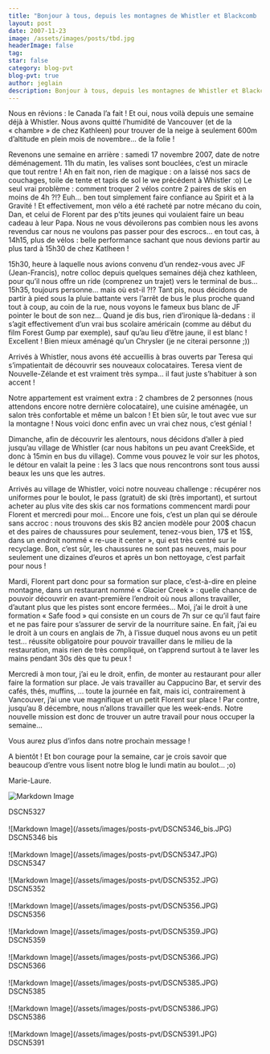 ```yaml
---
title: "Bonjour à tous, depuis les montagnes de Whistler et Blackcomb !"
layout: post
date: 2007-11-23
image: /assets/images/posts/tbd.jpg
headerImage: false
tag:
star: false
category: blog-pvt
blog-pvt: true
author: jeglain
description: Bonjour à tous, depuis les montagnes de Whistler et Blackcomb !
---
```

Nous en rêvions : le Canada l’a fait ! Et oui, nous voilà depuis
une semaine déjà à Whistler. Nous avons quitté l’humidité de
Vancouver (et de la « chambre » de chez Kathleen) pour trouver de la
neige à seulement 600m d’altitude en plein mois de novembre… de la
folie !

Revenons une semaine en arrière : samedi 17 novembre 2007, date de
notre déménagement. 11h du matin, les valises sont bouclées, c’est
un miracle que tout rentre ! Ah en fait non, rien de magique : on a
laissé nos sacs de couchages, toile de tente et tapis de sol le we
précédent à Whistler :o) Le seul vrai problème : comment troquer 2
vélos contre 2 paires de skis en moins de 4h ?!? Euh… ben tout
simplement faire confiance au Spirit et à la Gravité ! Et
effectivement, mon vélo a été racheté par notre mécano du coin,
Dan, et celui de Florent par des p’tits jeunes qui voulaient faire un
beau cadeau à leur Papa. Nous ne vous dévoilerons pas combien nous les
avons revendus car nous ne voulons pas passer pour des escrocs… en
tout cas, à 14h15, plus de vélos : belle performance sachant que nous
devions partir au plus tard à 15h30 de chez Katlheen !

15h30, heure à laquelle nous avions convenu d’un rendez-vous avec JF
(Jean-Francis), notre colloc depuis quelques semaines déjà chez
kathleen, pour qu’il nous offre un ride (comprenez un trajet) vers le
terminal de bus… 15h35, toujours personne… mais où est-il ?!? Tant
pis, nous décidons de partir à pied sous la pluie battante vers
l’arrêt de bus le plus proche quand tout à coup, au coin de la rue,
nous voyons le fameux bus blanc de JF pointer le bout de son nez…
Quand je dis bus, rien d’ironique là-dedans : il s’agit
effectivement d’un vrai bus scolaire américain (comme au début du
film Forest Gump par exemple), sauf qu’au lieu d’être jaune, il est
blanc ! Excellent ! Bien mieux aménagé qu’un Chrysler (je ne
citerai personne ;))

Arrivés à Whistler, nous avons été accueillis à bras ouverts par
Teresa qui s’impatientait de découvrir ses nouveaux colocataires.
Teresa vient de Nouvelle-Zélande et est vraiment très sympa… il faut
juste s’habituer à son accent !

Notre appartement est vraiment extra : 2 chambres de 2 personnes (nous
attendons encore notre dernière colocataire), une cuisine aménagée,
un salon très confortable et même un balcon ! Et bien sûr, le tout
avec vue sur la montagne ! Nous voici donc enfin avec un vrai chez
nous, c’est génial !

Dimanche, afin de découvrir les alentours, nous décidons d’aller à
pied jusqu’au village de Whistler (car nous habitons un peu avant
CreekSide, et donc à 15min en bus du village). Comme vous pouvez le
voir sur les photos, le détour en valait la peine : les 3 lacs que
nous rencontrons sont tous aussi beaux les uns que les autres.

Arrivés au village de Whistler, voici notre nouveau challenge :
récupérer nos uniformes pour le boulot, le pass (gratuit) de ski
(très important), et surtout acheter au plus vite des skis car nos
formations commencent mardi pour Florent et mercredi pour moi… Encore
une fois, c’est un plan qui se déroule sans accroc : nous trouvons
des skis B2 ancien modèle pour 200$ chacun et des paires de chaussures
pour seulement, tenez-vous bien, 17$ et 15$, dans un endroit nommé
« re-use it center », qui est très centré sur le recyclage. Bon,
c’est sûr, les chaussures ne sont pas neuves, mais pour seulement une
dizaines d’euros et après un bon nettoyage, c’est parfait pour
nous !

Mardi, Florent part donc pour sa formation sur place, c’est-à-dire en
pleine montagne, dans un restaurant nommé « Glacier Creek » :
quelle chance de pouvoir découvrir en avant-première l’endroit où
nous allons travailler, d’autant plus que les pistes sont encore
fermées… Moi, j’ai le droit à une formation « Safe food » qui
consiste en un cours de 7h sur ce qu’il faut faire et ne pas faire
pour s’assurer de servir de la nourriture saine. En fait, j’ai eu le
droit à un cours en anglais de 7h, à l’issue duquel nous avons eu un
petit test… réussite obligatoire pour pouvoir travailler dans le
milieu de la restauration, mais rien de très compliqué, on t’apprend
surtout à te laver les mains pendant 30s dès que tu peux !

Mercredi à mon tour, j’ai eu le droit, enfin, de monter au restaurant
pour aller faire la formation sur place. Je vais travailler au Cappucino
Bar, et servir des cafés, thés, muffins, … toute la journée en
fait, mais ici, contrairement à Vancouver, j’ai une vue magnifique et
un petit Florent sur place ! Par contre, jusqu’au 8 décembre, nous
n’allons travailler que les week-ends. Notre nouvelle mission est donc
de trouver un autre travail pour nous occuper la semaine…

Vous aurez plus d’infos dans notre prochain message !

A bientôt ! Et bon courage pour la semaine, car je crois savoir que
beaucoup d’entre vous lisent notre blog le lundi matin au
boulot… ;o)

Marie-Laure.

![Markdown Image](/assets/images/posts-pvt/DSCN5327.JPG)
<figcaption class="caption">DSCN5327</figcaption>
<br>
![Markdown Image](/assets/images/posts-pvt/DSCN5346_bis.JPG)
<figcaption class="caption">DSCN5346 bis</figcaption>
<br>
![Markdown Image](/assets/images/posts-pvt/DSCN5347.JPG)
<figcaption class="caption">DSCN5347</figcaption>
<br>
![Markdown Image](/assets/images/posts-pvt/DSCN5352.JPG)
<figcaption class="caption">DSCN5352</figcaption>
<br>
![Markdown Image](/assets/images/posts-pvt/DSCN5356.JPG)
<figcaption class="caption">DSCN5356</figcaption>
<br>
![Markdown Image](/assets/images/posts-pvt/DSCN5359.JPG)
<figcaption class="caption">DSCN5359</figcaption>
<br>
![Markdown Image](/assets/images/posts-pvt/DSCN5366.JPG)
<figcaption class="caption">DSCN5366</figcaption>
<br>
![Markdown Image](/assets/images/posts-pvt/DSCN5385.JPG)
<figcaption class="caption">DSCN5385</figcaption>
<br>
![Markdown Image](/assets/images/posts-pvt/DSCN5386.JPG)
<figcaption class="caption">DSCN5386</figcaption>
<br>
![Markdown Image](/assets/images/posts-pvt/DSCN5391.JPG)
<figcaption class="caption">DSCN5391</figcaption>
<br>

